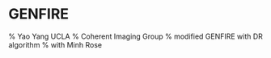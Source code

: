 # GENFIRE
% Yao Yang UCLA
% Coherent Imaging Group
% modified GENFIRE with DR algorithm
% with Minh Rose
